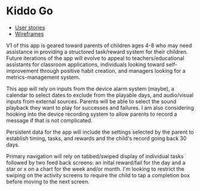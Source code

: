 # Kiddo Go

* [User stories](docs/user-stories.md)
* [Wireframes](docs/wire-frames.md)

V1 of this app is geared toward parents of children ages 4-8 who may need assistance in providing a structored task/reward system for their children. Future iterations of the app will evolve to appeal to teachers/educational assistants for classroom applications, individuals looking toward self-improvement through positive habit creation, and managers looking for a metrics-management system.

This app will rely on inputs from the device alarm system (maybe), a calendar to select dates to exclude from the playable days, and audio/visual inputs from external sources. Parents will be able to select the sound playback they want to play for successes and failures. I am also considering hooking into the device recording system to allow parents to record a message if that is not complicated.

Persistent data for the app will include the settings selected by the parent to establish timing, tasks, and rewards and the child's record going back 30 days. 

Primary navigation will rely on tabbed/swiped display of individual tasks followed by two feed back screens: an inital reward/fail for the day and a star or x on a chart for the week and/or month. I'm looking to restrict the swiping on the activity screens to require the child to tap a completion box before moving to the next screen.

